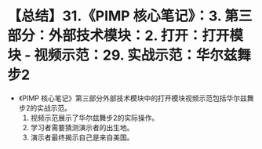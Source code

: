 # 【总结】31.《PIMP 核心笔记》：3. 第三部分：外部技术模块：2. 打开：打开模块 - 视频示范：29. 实战示范：华尔兹舞步2

-   《PIMP 核心笔记》第三部分外部技术模块中的打开模块视频示范包括华尔兹舞步2的实战示范。
    1.  视频示范展示了华尔兹舞步2的实际操作。
    2.  学习者需要猜测演示者的出生地。
    3.  演示者最终揭示自己是来自美国。